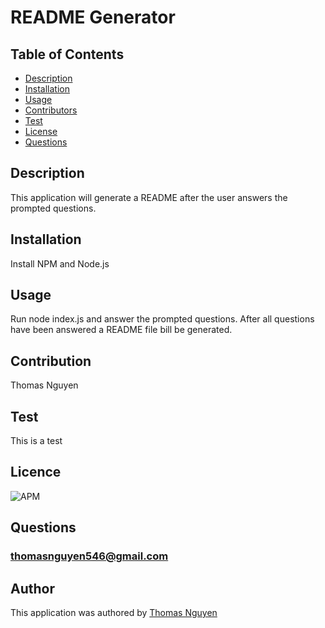 
  # README Generator
  ## Table of Contents
  * [Description](#description)
  * [Installation](#installation)
  * [Usage](#Usage)
  * [Contributors](#contributors)
  * [Test](#test)
  * [License](#license)
  * [Questions](#Questions)

  ## Description
  This application will generate a README after the user answers the prompted questions.

  ## Installation
  Install NPM and Node.js

  ## Usage
  Run node index.js and answer the prompted questions. After all questions have been answered a README file bill be generated.

  ## Contribution 
  Thomas Nguyen

  ## Test
  This is a test

  ## Licence
  ![APM](https://img.shields.io/badge/APM-MIT-green)
  
  ## Questions
  ### thomasnguyen546@gmail.com
  
  ## Author
  This application was authored by [Thomas Nguyen](https://github.com/ThomasNguyen546)
